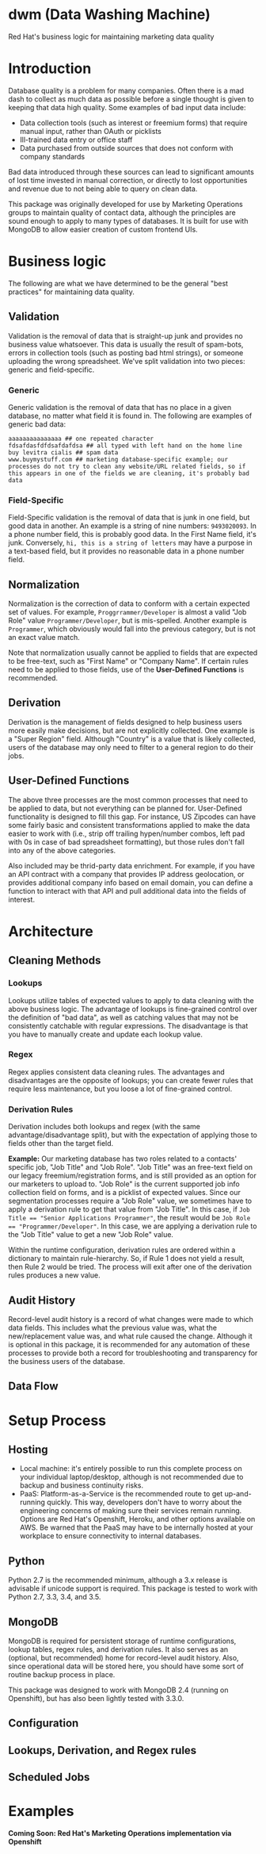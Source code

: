 # dwm (Data Washing Machine)
Red Hat's business logic for maintaining marketing data quality

# Introduction

Database quality is a problem for many companies. Often there is a mad dash to collect as much data as possible before a single thought is given to keeping that data high quality. Some examples of bad input data include:

 - Data collection tools (such as interest or freemium forms) that require manual input, rather than OAuth or picklists
 - Ill-trained data entry or office staff
 - Data purchased from outside sources that does not conform with company standards

Bad data introduced through these sources can lead to significant amounts of lost time invested in manual correction, or directly to lost opportunities and revenue due to not being able to query on clean data.

This package was originally developed for use by Marketing Operations groups to maintain quality of contact data, although the principles are sound enough to apply to many types of databases. It is built for use with MongoDB to allow easier creation of custom frontend UIs.

# Business logic

The following are what we have determined to be the general "best practices" for maintaining data quality.

## Validation

Validation is the removal of data that is straight-up junk and provides no business value whatsoever. This data is usually the result of spam-bots, errors in collection tools (such as posting bad html strings), or someone uploading the wrong spreadsheet. We've split validation into two pieces: generic and field-specific.

### Generic

Generic validation is the removal of data that has no place in a given database, no matter what field it is found in. The following are examples of generic bad data:

```
aaaaaaaaaaaaaaa ## one repeated character
fdsafdasfdfdsafdafdsa ## all typed with left hand on the home line
buy levitra cialis ## spam data
www.buymystuff.com ## marketing database-specific example; our processes do not try to clean any website/URL related fields, so if this appears in one of the fields we are cleaning, it's probably bad data
```

### Field-Specific

Field-Specific validation is the removal of data that is junk in one field, but good data in another. An example is a string of nine numbers: ```9493020093```. In a phone number field, this is probably good data. In the First Name field, it's junk. Conversely, ```hi, this is a string of letters``` may have a purpose in a text-based field, but it provides no reasonable data in a phone number field.

## Normalization

Normalization is the correction of data to conform with a certain expected set of values. For example, ```Proggrrammer/Developer``` is almost a valid "Job Role" value ```Programmer/Developer```, but is mis-spelled. Another example is ```Programmer```, which obviously would fall into the previous category, but is not an exact value match.

Note that normalization usually cannot be applied to fields that are expected to be free-text, such as "First Name" or "Company Name". If certain rules need to be applied to those fields, use of the __User-Defined Functions__ is recommended.

## Derivation

Derivation is the management of fields designed to help business users more easily make decisions, but are not explicitly collected. One example is a "Super Region" field. Although "Country" is a value that is likely collected, users of the database may only need to filter to a general region to do their jobs.

## User-Defined Functions

The above three processes are the most common processes that need to be applied to data, but not everything can be planned for. User-Defined functionality is designed to fill this gap. For instance, US Zipcodes can have some fairly basic and consistent transformations applied to make the data easier to work with (i.e., strip off trailing hypen/number combos, left pad with 0s in case of bad spreadsheet formatting), but those rules don't fall into any of the above categories.

Also included may be thrid-party data enrichment. For example, if you have an API contract with a company that provides IP address geolocation, or provides additional company info based on email domain, you can define a function to interact with that API and pull additional data into the fields of interest.

# Architecture



## Cleaning Methods

### Lookups

Lookups utilize tables of expected values to apply to data cleaning with the above business logic. The advantage of lookups is fine-grained control over the definition of "bad data", as well as catching values that may not be consistently catchable with regular expressions. The disadvantage is that you have to manually create and update each lookup value.

### Regex

Regex applies consistent data cleaning rules. The advantages and disadvantages are the opposite of lookups; you can create fewer rules that require less maintenance, but you loose a lot of fine-grained control.

### Derivation Rules

Derivation includes both lookups and regex (with the same advantage/disadvantage split), but with the expectation of applying those to fields other than the target field.

__Example:__ Our marketing database has two roles related to a contacts' specific job, "Job Title" and "Job Role". "Job Title" was an free-text field on our legacy freemium/registration forms, and is still provided as an option for our marketers to upload to. "Job Role" is the current supported job info collection field on forms, and is a picklist of expected values. Since our segmentation processes require a "Job Role" value, we sometimes have to apply a derivation rule to get that value from "Job Title". In this case, if ```Job Title == "Senior Applications Programmer"```, the result would be ```Job Role == "Programmer/Developer"```. In this case, we are applying a derivation rule to the "Job Title" value to get a new "Job Role" value.

Within the runtime configuration, derivation rules are ordered within a dictionary to maintain rule-hierarchy. So, if Rule 1 does not yield a result, then Rule 2 would be tried. The process will exit after one of the derivation rules produces a new value.

## Audit History

Record-level audit history is a record of what changes were made to which data fields. This includes what the previous value was, what the new/replacement value was, and what rule caused the change. Although it is optional in this package, it is recommended for any automation of these processes to provide both a record for troubleshooting and transparency for the business users of the database.

## Data Flow



# Setup Process

## Hosting

 - Local machine: it's entirely possible to run this complete process on your individual laptop/desktop, although is not recommended due to backup and business continuity risks.
 - PaaS: Platform-as-a-Service is the recommended route to get up-and-running quickly. This way, developers don't have to worry about the engineering concerns of making sure their services remain running. Options are Red Hat's Openshift, Heroku, and other options available on AWS. Be warned that the PaaS may have to be internally hosted at your workplace to ensure connectivity to internal databases.

## Python

Python 2.7 is the recommended minimum, although a 3.x release is advisable if unicode support is required. This package is tested to work with Python 2.7, 3.3, 3.4, and 3.5.

## MongoDB

MongoDB is required for persistent storage of runtime configurations, lookup tables, regex rules, and derivation rules. It also serves as an (optional, but recommended) home for record-level audit history. Also, since operational data will be stored here, you should have some sort of routine backup process in place.

This package was designed to work with MongoDB 2.4 (running on Openshift), but has also been lightly tested with 3.3.0.

## Configuration

## Lookups, Derivation, and Regex rules

## Scheduled Jobs



# Examples

__Coming Soon: Red Hat's Marketing Operations implementation via Openshift__
